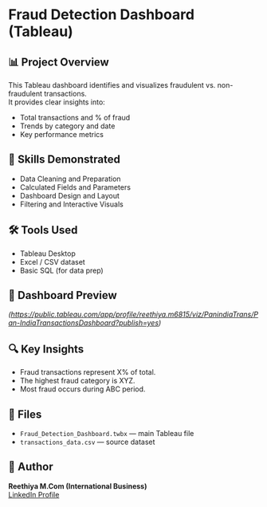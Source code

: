 # Fraud Detection Dashboard (Tableau)

## 📊 Project Overview
This Tableau dashboard identifies and visualizes fraudulent vs. non-fraudulent transactions.  
It provides clear insights into:
- Total transactions and % of fraud
- Trends by category and date
- Key performance metrics

## 🧠 Skills Demonstrated
- Data Cleaning and Preparation
- Calculated Fields and Parameters
- Dashboard Design and Layout
- Filtering and Interactive Visuals

## 🛠️ Tools Used
- Tableau Desktop
- Excel / CSV dataset
- Basic SQL (for data prep)

## 📸 Dashboard Preview
*(https://public.tableau.com/app/profile/reethiya.m6815/viz/PanindiaTrans/Pan-IndiaTransactionsDashboard?publish=yes)*

## 🔍 Key Insights
- Fraud transactions represent X% of total.
- The highest fraud category is XYZ.
- Most fraud occurs during ABC period.

## 📁 Files
- `Fraud_Detection_Dashboard.twbx` — main Tableau file
- `transactions_data.csv` — source dataset

## 🚀 Author
**Reethiya M.Com (International Business)**  
[LinkedIn Profile](www.linkedin.com/in/reethiya)
